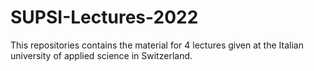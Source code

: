 # SUPSI-Lectures-2022
This repositories contains the material for 4 lectures given at the Italian university of applied science in Switzerland.
